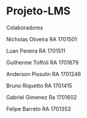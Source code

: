 # Projeto-LMS

Colaboradores

Nicholas Oliveira
RA 1701501

Luan Pereira
RA 1701511

Guilherme Toffoli
RA 1701679

Anderson Pissulin
RA 1701246

Bruno Riquetto
RA 1701415

Gabriel Gimenez
Ra 1701602

Felipe Barreto
RA 1701353

